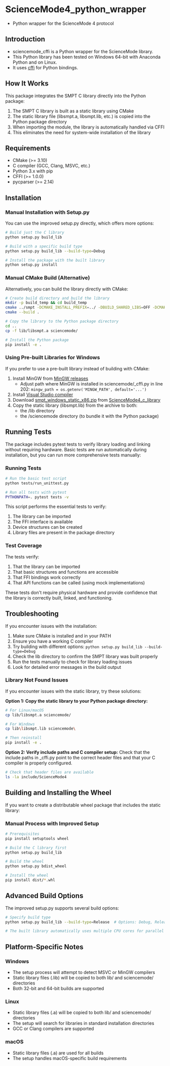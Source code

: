 # ScienceMode4_python_wrapper

- Python wrapper for the ScienceMode 4 protocol

## Introduction

- sciencemode_cffi is a Python wrapper for the ScienceMode library.
- This Python library has been tested on Windows 64-bit with Anaconda Python and on Linux.
- It uses [cffi](https://cffi.readthedocs.io/) for Python bindings.

## How It Works

This package integrates the SMPT C library directly into the Python package:

1. The SMPT C library is built as a static library using CMake
2. The static library file (libsmpt.a, libsmpt.lib, etc.) is copied into the Python package directory
3. When importing the module, the library is automatically handled via CFFI
4. This eliminates the need for system-wide installation of the library

## Requirements

- CMake (>= 3.10)
- C compiler (GCC, Clang, MSVC, etc.)
- Python 3.x with pip
- CFFI (>= 1.0.0)
- pycparser (>= 2.14)

## Installation

### Manual Installation with Setup.py

You can use the improved setup.py directly, which offers more options:

```bash
# Build just the C library
python setup.py build_lib

# Build with a specific build type
python setup.py build_lib --build-type=Debug

# Install the package with the built library
python setup.py install
```

### Manual CMake Build (Alternative)

Alternatively, you can build the library directly with CMake:

```bash
# Create build directory and build the library
mkdir -p build_temp && cd build_temp
cmake ../smpt -DCMAKE_INSTALL_PREFIX=../ -DBUILD_SHARED_LIBS=OFF -DCMAKE_LIBRARY_OUTPUT_DIRECTORY=../lib
cmake --build .

# Copy the library to the Python package directory
cd ..
cp -f lib/libsmpt.a sciencemode/

# Install the Python package
pip install -e .
```

### Using Pre-built Libraries for Windows

If you prefer to use a pre-built library instead of building with CMake:

1. Install MinGW from [MinGW releases](https://github.com/niXman/mingw-builds-binaries/releases)
   - Adjust path where MinGW is installed in sciencemode/\_cffi.py in line 202: `mingw_path = os.getenv('MINGW_PATH', default='...')`
2. Install [Visual Studio compiler](https://visualstudio.microsoft.com/visual-cpp-build-tools/)
3. Download [smpt_windows_static_x86.zip](https://github.com/ScienceMode/ScienceMode4_c_library/releases/download/v4.0.0/smpt_windows_static_x86.zip) from [ScienceMode4_c_library](https://github.com/ScienceMode/ScienceMode4_c_library)
4. Copy the static library (libsmpt.lib) from the archive to both:
   - the /lib directory
   - the /sciencemode directory (to bundle it with the Python package)

## Running Tests

The package includes pytest tests to verify library loading and linking without requiring hardware. Basic tests are run automatically during installation, but you can run more comprehensive tests manually:

### Running Tests

```bash
# Run the basic test script
python tests/run_unittest.py

# Run all tests with pytest
PYTHONPATH=. pytest tests -v
```

This script performs the essential tests to verify:

1. The library can be imported
2. The FFI interface is available
3. Device structures can be created
4. Library files are present in the package directory

### Test Coverage

The tests verify:

1. That the library can be imported
2. That basic structures and functions are accessible
3. That FFI bindings work correctly
4. That API functions can be called (using mock implementations)

These tests don't require physical hardware and provide confidence that the library is correctly built, linked, and functioning.

## Troubleshooting

If you encounter issues with the installation:

1. Make sure CMake is installed and in your PATH
2. Ensure you have a working C compiler
3. Try building with different options: `python setup.py build_lib --build-type=Debug`
4. Check the lib directory to confirm the SMPT library was built properly
5. Run the tests manually to check for library loading issues
6. Look for detailed error messages in the build output

### Library Not Found Issues

If you encounter issues with the static library, try these solutions:

**Option 1: Copy the static library to your Python package directory:**

```bash
# For Linux/macOS
cp lib/libsmpt.a sciencemode/

# For Windows
cp lib\libsmpt.lib sciencemode\

# Then reinstall
pip install -e .
```

**Option 2: Verify include paths and C compiler setup:**
Check that the include paths in \_cffi.py point to the correct header files and that your C compiler is properly configured.

```bash
# Check that header files are available
ls -la include/ScienceMode4
```

## Building and Installing the Wheel

If you want to create a distributable wheel package that includes the static library:

### Manual Process with Improved Setup

```bash
# Prerequisites
pip install setuptools wheel

# Build the C library first
python setup.py build_lib

# Build the wheel
python setup.py bdist_wheel

# Install the wheel
pip install dist/*.whl
```

## Advanced Build Options

The improved setup.py supports several build options:

```bash
# Specify build type
python setup.py build_lib --build-type=Release  # Options: Debug, Release, RelWithDebInfo, MinSizeRel

# The built library automatically uses multiple CPU cores for parallel building
```

## Platform-Specific Notes

### Windows

- The setup process will attempt to detect MSVC or MinGW compilers
- Static library files (.lib) will be copied to both lib/ and sciencemode/ directories
- Both 32-bit and 64-bit builds are supported

### Linux

- Static library files (.a) will be copied to both lib/ and sciencemode/ directories
- The setup will search for libraries in standard installation directories
- GCC or Clang compilers are supported

### macOS

- Static library files (.a) are used for all builds
- The setup handles macOS-specific build requirements
